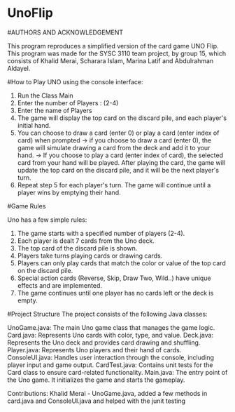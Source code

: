 # UnoFlip
#AUTHORS AND ACKNOWLEDGEMENT

This program reproduces a simplified version of the card game UNO Flip. This program was made for the SYSC 3110 team project, by group 15, which consists of Khalid Merai, Scharara Islam, Marina Latif and Abdulrahman Aldayel.

#How to Play UNO using the console interface:
1. Run the Class Main
2. Enter the number of Players : (2-4)
3. Enter the name of Players
4. The game will display the top card on the discard pile, and each player's initial hand.
5. You can choose to draw a card (enter 0) or play a card (enter index of card) when prompted
   -> if you choose to draw a card (enter 0), the game will simulate drawing a card from the deck and add it to your hand.
   -> If you choose to play a card (enter index of card), the selected card from your hand will be played. After playing the card, the game will update the top 
      card on the discard pile, and it will be the next player's turn.
6. Repeat step 5 for each player's turn. The game will continue until a player wins by emptying their hand.



#Game Rules

Uno has a few simple rules:
1. The game starts with a specified number of players (2-4).
2. Each player is dealt 7 cards from the Uno deck.
3. The top card of the discard pile is shown.
4. Players take turns playing cards or drawing cards.
5. Players can only play cards that match the color or value of the top card on the discard pile.
6. Special action cards (Reverse, Skip, Draw Two, Wild..) have unique effects and are implemented.
7. The game continues until one player has no cards left or the deck is empty.


#Project Structure
The project consists of the following Java classes:

UnoGame.java: The main Uno game class that manages the game logic.
Card.java: Represents Uno cards with color, type, and value.
Deck.java: Represents the Uno deck and provides card drawing and shuffling.
Player.java: Represents Uno players and their hand of cards.
ConsoleUI.java: Handles user interaction through the console, including player input and game output.
CardTest.java: Contains unit tests for the Card class to ensure card-related functionality.
Main.java: The entry point of the Uno game. It initializes the game and starts the gameplay.

Contributions:
Khalid Merai - UnoGame.java, added a few methods in card.java and ConsoleUI.java and helped with                the junit testing



